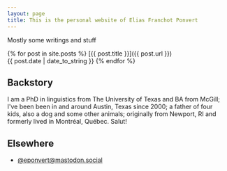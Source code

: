 ```yaml
---
layout: page
title: This is the personal website of Elias Franchot Ponvert
---
```


Mostly some writings and stuff

{% for post in site.posts %}
[{{ post.title }}]({{ post.url }})<br>{{ post.date | date_to_string }}
{% endfor %}

## Backstory

I am a PhD in linguistics from The University of Texas and BA from McGill;
I've been been in and around Austin, Texas since 2000; a father of four kids,
also a dog and some other animals; originally from Newport, RI and 
formerly lived in Montréal, Québec. Salut!

## Elsewhere

* <a href="https://mastodon.social/@eponvert" rel="me">@eponvert@mastodon.social</a>
